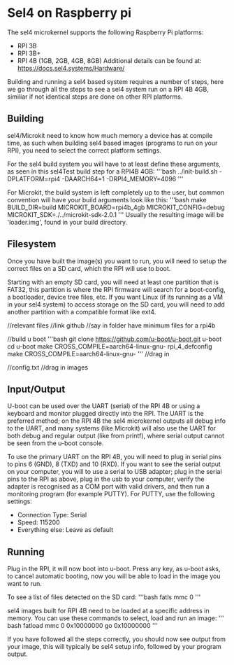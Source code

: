 # Sel4 on Raspberry pi
The sel4 microkernel supports the following Raspberry Pi platforms:
- RPI 3B
- RPI 3B+
- RPI 4B (1GB, 2GB, 4GB, 8GB)
Additional details can be found at: https://docs.sel4.systems/Hardware/

Building and running a sel4 based system requires a number of steps, here we go through all the steps to see a sel4 system run on a RPI 4B 4GB, similiar if not identical steps are done on other RPI platforms.

## Building
sel4/Microkit need to know how much memory a device has at compile time, as such when building sel4 based images (programs to run on your RPI), you need to select the correct platform settings.

For the sel4 build system you will have to at least define these arguments, as seen in this sel4Test build step for a RPI4B 4GB:
'''bash
../init-build.sh -DPLATFORM=rpi4 -DAARCH64=1 -DRPI4_MEMORY=4096
'''

For Microkit, the build system is left completely up to the user, but common convention will have your build arguments look like this:
'''bash
make BUILD_DIR=build MICROKIT_BOARD=rpi4b_4gb MICROKIT_CONFIG=debug MICROKIT_SDK=./../microkit-sdk-2.0.1
'''
Usually the resulting image will be 'loader.img', found in your build directory.

## Filesystem
Once you have built the image(s) you want to run, you will need to setup the correct files on a SD card, which the RPI will use to boot.

Starting with an empty SD card, you will need at least one partition that is FAT32, this partition is where the RPI firmware will search
for a boot-config, a bootloader, device tree files, etc.
If you want Linux (if its running as a VM in your sel4 system) to access storage on the SD card, you will need to add another partition
with a compatible format like ext4.

//relevant files
//link github
//say in folder have minimum files for a rpi4b

//build u boot
'''bash
git clone https://github.com/u-boot/u-boot.git u-boot
cd u-boot
make CROSS_COMPILE=aarch64-linux-gnu- rpi_4_defconfig
make CROSS_COMPILE=aarch64-linux-gnu-
'''
//drag in

//config.txt
//drag in images

## Input/Output
U-boot can be used over the UART (serial) of the RPI 4B or using a keyboard and monitor plugged directly into the RPI.
The UART is the preferred method; on the RPI 4B the sel4 microkernel outputs all debug info to the UART, and many systems (like Microkit) 
will also use the UART for both debug and regular output (like from printf), where serial output cannot be seen from the u-boot console.

To use the primary UART on the RPI 4B, you will need to plug in serial pins to pins 6 (GND), 8 (TXD) and 10 (RXD). 
If you want to see the serial output on your computer, you will to use a serial to USB adapter; plug in the serial pins to the RPI as above, 
plug in the usb to your computer, verify the adapter is recognised as a COM port with valid drivers, and then run a monitoring program (for example PUTTY).
For PUTTY, use the following settings:
- Connection Type: Serial
- Speed: 115200
- Everything else: Leave as default

## Running
Plug in the RPI, it will now boot into u-boot. Press any key, as u-boot asks, to cancel automatic booting, now you will be able to load in the image you want to run.

To see a list of files detected on the SD card:
'''bash
fatls mmc 0
'''

sel4 images built for RPI 4B need to be loaded at a specific address in memory. 
You can use these commands to select, load and run an image:
''' bash
fatload mmc 0 0x10000000 <SYSTEM IMAGE>
go 0x10000000
'''

If you have followed all the steps correctly, you should now see output from your image, this will typically be sel4 setup info, followed by your program output. 
